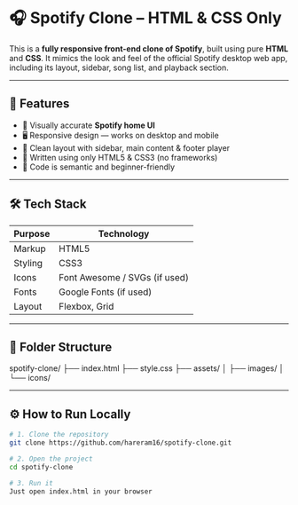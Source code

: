 # 🎧 Spotify Clone – HTML & CSS Only

This is a **fully responsive front-end clone of Spotify**, built using pure **HTML** and **CSS**. It mimics the look and feel of the official Spotify desktop web app, including its layout, sidebar, song list, and playback section.

---


## 🌟 Features

- 🎵 Visually accurate **Spotify home UI**
- 🖥️ Responsive design — works on desktop and mobile
- 🎨 Clean layout with sidebar, main content & footer player
- 📄 Written using only HTML5 & CSS3 (no frameworks)
- 🧼 Code is semantic and beginner-friendly

---

## 🛠️ Tech Stack

| Purpose      | Technology     |
|--------------|----------------|
| Markup       | HTML5          |
| Styling      | CSS3           |
| Icons        | Font Awesome / SVGs (if used)
| Fonts        | Google Fonts (if used)
| Layout       | Flexbox, Grid

---

## 📂 Folder Structure

spotify-clone/
├── index.html
├── style.css
├── assets/
│ ├── images/
│ └── icons/


---

## ⚙️ How to Run Locally

```bash
# 1. Clone the repository
git clone https://github.com/hareram16/spotify-clone.git

# 2. Open the project
cd spotify-clone

# 3. Run it
Just open index.html in your browser
